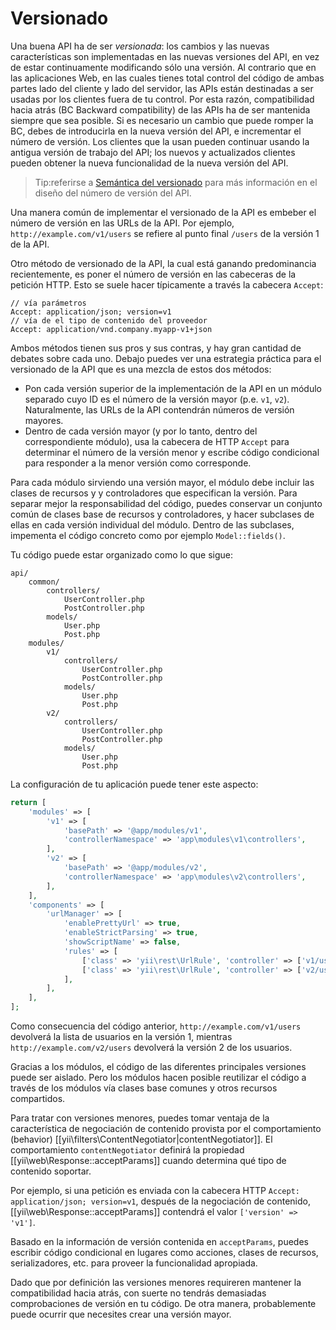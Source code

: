 Versionado
==========

Una buena API ha de ser *versionada*: los cambios y las nuevas características son implementadas en las nuevas versiones del API, en vez de estar continuamente modificando sólo una versión. Al contrario que en las aplicaciones Web, en las cuales tienes total control del código de ambas partes lado del cliente y lado del servidor,
las APIs están destinadas a ser usadas por los clientes fuera de tu control. Por esta razón, compatibilidad hacia atrás (BC Backward compatibility)
de las APIs ha de ser mantenida siempre que sea posible. Si es necesario un cambio que puede romper la BC, debes de introducirla en la nueva versión del API, e incrementar el número de versión. Los clientes que la usan pueden continuar usando la antigua versión de trabajo del API; los nuevos y actualizados clientes pueden obtener la nueva funcionalidad de la nueva versión del API.

> Tip:referirse a [Semántica del versionado](http://semver.org/)
para más información en el diseño del número de versión del API.

Una manera común de implementar el versionado de la API es embeber el número de versión en las URLs de la  API.
Por ejemplo, `http://example.com/v1/users` se refiere al punto final `/users` de la versión 1 de la API. 

Otro método de versionado de la API,
la cual está ganando predominancia recientemente, es poner el número de versión en las cabeceras de la petición HTTP. Esto se suele hacer típicamente a través la cabecera `Accept`:

```
// vía parámetros
Accept: application/json; version=v1
// vía de el tipo de contenido del proveedor
Accept: application/vnd.company.myapp-v1+json
```

Ambos métodos tienen sus pros y sus contras, y hay gran cantidad de debates sobre cada uno. Debajo puedes ver una estrategia
práctica para el versionado de la API que es una mezcla de estos dos métodos:

* Pon cada versión superior de la implementación de la API en un módulo separado cuyo ID es el número de la versión mayor (p.e. `v1`, `v2`).
  Naturalmente, las URLs de la API contendrán números de versión mayores.
* Dentro de cada versión mayor (y por lo tanto, dentro del correspondiente módulo), usa la cabecera de HTTP `Accept`
  para determinar el número de la versión menor y escribe código condicional para responder a la menor versión como corresponde.

Para cada módulo sirviendo una versión mayor, el módulo debe incluir las clases de recursos y y controladores
que especifican la versión. Para separar mejor la responsabilidad del código, puedes conservar un conjunto común de
clases base de recursos y controladores, y hacer subclases de ellas en cada versión individual del módulo. Dentro de las subclases,
impementa el código concreto como por ejemplo `Model::fields()`.

Tu código puede estar organizado como lo que sigue:

```
api/
    common/
        controllers/
            UserController.php
            PostController.php
        models/
            User.php
            Post.php
    modules/
        v1/
            controllers/
                UserController.php
                PostController.php
            models/
                User.php
                Post.php
        v2/
            controllers/
                UserController.php
                PostController.php
            models/
                User.php
                Post.php
```

La configuración de tu aplicación puede tener este aspecto:

```php
return [
    'modules' => [
        'v1' => [
            'basePath' => '@app/modules/v1',
            'controllerNamespace' => 'app\modules\v1\controllers',
        ],
        'v2' => [
            'basePath' => '@app/modules/v2',
            'controllerNamespace' => 'app\modules\v2\controllers',
        ],
    ],
    'components' => [
        'urlManager' => [
            'enablePrettyUrl' => true,
            'enableStrictParsing' => true,
            'showScriptName' => false,
            'rules' => [
                ['class' => 'yii\rest\UrlRule', 'controller' => ['v1/user', 'v1/post']],
                ['class' => 'yii\rest\UrlRule', 'controller' => ['v2/user', 'v2/post']],
            ],
        ],
    ],
];
```

Como consecuencia del código anterior, `http://example.com/v1/users` devolverá la lista de usuarios en la versión 1, mientras
`http://example.com/v2/users` devolverá la versión 2 de los usuarios.

Gracias a los módulos, el código de las diferentes principales versiones puede ser aislado. Pero los módulos hacen posible
reutilizar el código a través de los módulos vía clases base comunes y otros recursos compartidos.

Para tratar con versiones menores, puedes tomar ventaja de la característica de negociación de contenido
provista por el comportamiento (behavior) [[yii\filters\ContentNegotiator|contentNegotiator]]. El comportamiento `contentNegotiator`
definirá la propiedad [[yii\web\Response::acceptParams]] cuando determina qué tipo
de contenido soportar.

Por ejemplo, si una petición es enviada con la cabecera HTTP `Accept: application/json; version=v1`,
después de la negociación de contenido, [[yii\web\Response::acceptParams]] contendrá el valor `['version' => 'v1']`.

Basado en la información de versión contenida en `acceptParams`, puedes escribir código condicional en lugares
como acciones, clases de recursos, serializadores, etc. para proveer la funcionalidad apropiada.

Dado que por definición las versiones menores requireren mantener la compatibilidad hacia atrás, con suerte no tendrás demasiadas
comprobaciones de versión en tu código. De otra manera, probablemente puede ocurrir que necesites crear una versión mayor.
